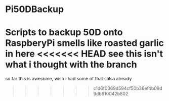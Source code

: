 # Pi50DBackup
Scripts to backup 50D onto RaspberyPi
smells like roasted garlic in here
<<<<<<< HEAD
see this isn't what i thought with the branch
=======
so far this is awesome, wish i had some of that salsa already
>>>>>>> c1d6f0369d594cf50b36ef4b09d9db910042b802
